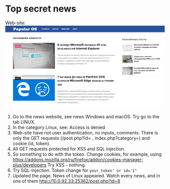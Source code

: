 ﻿# Top secret news

Web-site:
![Site](/img/3.png)

1. Go to the news website, see news Windows and macOS. Try go to the tab LINUX.
2. In the category Linux, see: Access is denied
3. Web-site have not user authentication, no inputs, comments. There is only the GET requests (/post.php?id= , index.php?category=) and cookie (id, token).
4. All GET requests protected for XSS and SQL injection.
5. So something to do with the token. Change cookies, for example, using https://addons.mozilla.org/ru/firefox/addon/cookies-manager-plus/developers Try XSS - nothing.
6. Try SQL-injection. Token change for `your_token' or id='1"`
7. Updated the page. News of Linux appeared. Watch every news, and in one of them http://10.0.92.33:25362/post.php?id=8